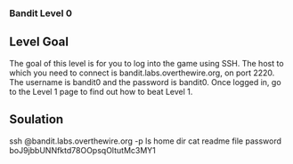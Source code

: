 ### Bandit Level 0

## Level Goal
The goal of this level is for you to log into the game using SSH. The host to which you need to connect is bandit.labs.overthewire.org, on port 2220. The username is bandit0 and the password is bandit0. Once logged in, go to the Level 1 page to find out how to beat Level 1.



## Soulation
ssh <username>@bandit.labs.overthewire.org -p <port>
ls home dir
cat readme file
password boJ9jbbUNNfktd78OOpsqOltutMc3MY1

